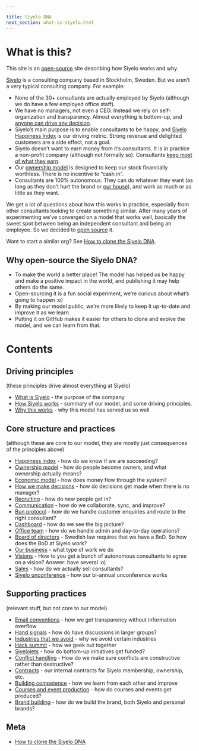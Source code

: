 ```yaml
---

title: Siyelo DNA
next_section: what-is-siyelo.html
---
```


# What is this?

This site is an [open-source](http://en.wikipedia.org/wiki/Open_source)
site describing how Siyelo works and why.

[Siyelo](https://www.siyelo.com) is a consulting company based in
Stockholm, Sweden. But we aren’t a very typical consulting company. For
example:

-   None of the 30+ consultants are actually employed by Siyelo 
    (although we do have a few employed office staff).
-   We have no managers, not even a CEO. Instead we rely on
    self-organization and transparency. Almost everything is bottom-up,
    and [anyone can drive any decision](decisions.html).
-   Siyelo’s main purpose is to enable consultants to be happy, and
    [Siyelo Happiness Index](happiness-index.html) is our
    driving metric. Strong revenue and delighted customers are a side
    effect, not a goal.
-   Siyelo doesn’t want to earn money from it’s consultants. It is in
    practice a non-profit company (although not formally so).
    Consultants [keep most of what they earn](economic-model.html).
-   Our [ownership model](ownership-model.html) is designed to keep our
    stock financially worthless. There is no incentive to “cash in”.
-   Consultants are 100% autonomous. They can do whatever they want (as
    long as they don’t hurt the brand or [our
    house](what-is-siyelo.html)), and work as much or as little as
    they want.

We get a lot of questions about how this works in practice, especially
from other consultants looking to create something similar. After many
years of experimenting we’ve converged on a model that works well,
basically the sweet spot between being an independent consultant and
being an employee. So we decided to [open
source](http://en.wikipedia.org/wiki/Open_source) it.

Want to start a similar org? See [How to clone the Siyelo
DNA](how-to-copy.html).

## Why open-source the Siyelo DNA?

-   To make the world a better place! The model has helped us be happy
    and make a positive impact in the world, and publishing it may help
    others do the same.
-   Open-sourcing it is a fun social experiment, we’re curious about
    what’s going to happen :o)
-   By making our model public, we’re more likely to keep it up-to-date
    and improve it as we learn.
-   Putting it on GitHub makes it easier for others to clone and evolve
    the model, and we can learn from that.

# Contents

## Driving principles

(these principles drive almost everything at Siyelo)

-   [What is Siyelo](what-is-siyelo.html) - the purpose of the company
-   [How Siyelo works](how-siyelo-works.html) - summary of our model,
    and some driving principles.
-   [Why this works](why-this-works.html) - why this model has served us
    so well

## Core structure and practices

(although these are core to our model, they are mostly just consequences
of the principles above)

-   [Happiness index](happiness-index.html) - how do we know if we are
    succeeding?
-   [Ownership model](ownership-model.html) - how do people become
    owners, and what ownership actually means?
-   [Economic model](economic-model.html) - how does money flow through
    the system?
-   [How we make decisions](decisions.html) - how do decisions get made
    when there is no manager?
-   [Recruiting](recruiting.html) - how do new people get in?
-   [Communication](communication.html) - how do we collaborate, sync,
    and improve?
-   [Bun protocol](bun-protocol.html) - how do we handle customer
    enquiries and route to the right consultant?
-   [Dashboard](dashboard.html) - how do we see the big picture?
-   [Office team](office-team.html) - how do we handle admin and
    day-to-day operations?
-   [Board of directors](board.html) - Swedish law requires that we have
    a BoD. So how does the BoD at Siyelo work?
-   [Our business](our-business.html) - what type of work we do
-   [Visions](visions.html) - How to you get a bunch of autonomous
    consultants to agree on a vision? Answer: have several :o)
-   [Sales](sales.html) - how do we actually sell consultants?
-   [Siyelo unconference](unconference.html) - how our bi-annual
    unconference works

## Supporting practices

(relevant stuff, but not core to our model)

-   [Email conventions](email-conventions.html) - how we get
    transparency without information overflow
-   [Hand signals](hand-signals.html) - how do have discussions in
    larger groups?
-   [Industries that we avoid](industries-that-we-avoid.html) - why we
    avoid certain industries
-   [Hack summit](hack-summit.html) - how we geek out together
-   [Siyelolets](crisplets.html) - how do bottom-up initiatives get
    funded?
-   [Conflict handling](conflict-handling.html) - How do we make sure
    conflicts are constructive rather than destructive?
-   [Contracts](contracts.html) - our internal contracts for Siyelo
    membership, ownership, etc.
-   [Building competence](building-competence.html) - how we learn from
    each other and improve
-   [Courses and event production](courses-and-event-production.html) -
    how do courses and events get produced?
-   [Brand building](brand-building.html) - how do we build the brand,
    both Siyelo and personal brands?

## Meta

-   [How to clone the Siyelo DNA](how-to-copy.html)

